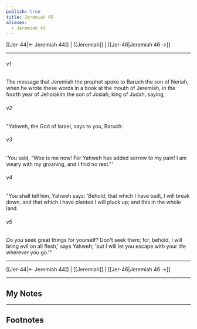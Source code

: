 ```yaml
---
publish: true
title: Jeremiah 45
aliases:
  - Jeremiah 45
---
```


[[Jer-44|← Jeremiah 44]] | [[Jeremiah]] | [[Jer-46|Jeremiah 46 →]]
***



###### v1 
The message that Jeremiah the prophet spoke to Baruch the son of Neriah, when he wrote these words in a book at the mouth of Jeremiah, in the fourth year of Jehoiakim the son of Josiah, king of Judah, saying, 

###### v2 
"Yahweh, the God of Israel, says to you, Baruch: 

###### v3 
'You said, "Woe is me now! For Yahweh has added sorrow to my pain! I am weary with my groaning, and I find no rest."' 

###### v4 
"You shall tell him, Yahweh says: 'Behold, that which I have built, I will break down, and that which I have planted I will pluck up; and this in the whole land. 

###### v5 
Do you seek great things for yourself? Don't seek them; for, behold, I will bring evil on all flesh,' says Yahweh; 'but I will let you escape with your life wherever you go.'"

***
[[Jer-44|← Jeremiah 44]] | [[Jeremiah]] | [[Jer-46|Jeremiah 46 →]]

---
## My Notes

---
## Footnotes